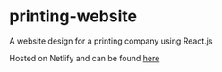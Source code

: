 # printing-website
A website design for a printing company using React.js

Hosted on Netlify and can be found [here](https://6125d5c2df7e8777791cdf84--hungry-almeida-f42314.netlify.app/) 

